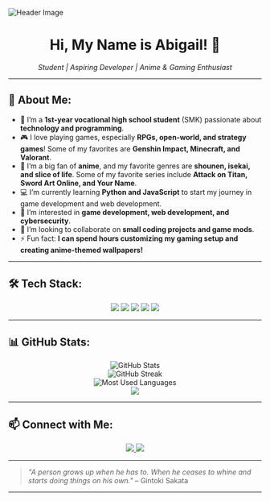 ![Header Image](https://i.pinimg.com/originals/36/73/b2/3673b220d40793ab3bdb0114aca65803.gif) 

<h1 align="center">Hi, My Name is Abigail! 👋</h1>

<p align="center">
  <em>Student | Aspiring Developer | Anime & Gaming Enthusiast</em>
</p>

---

## 🚀 About Me:

- 🎒 I’m a **1st-year vocational high school student** (SMK) passionate about **technology and programming**.  
- 🎮 I love playing games, especially **RPGs, open-world, and strategy games**! Some of my favorites are **Genshin Impact, Minecraft, and Valorant**.  
- 🎥 I’m a big fan of **anime**, and my favorite genres are **shounen, isekai, and slice of life**. Some of my favorite series include **Attack on Titan, Sword Art Online, and Your Name**.  
- 💻 I’m currently learning **Python and JavaScript** to start my journey in game development and web development.  
- 🌱 I’m interested in **game development, web development, and cybersecurity**.  
- 🤝 I’m looking to collaborate on **small coding projects and game mods**.  
- ⚡ Fun fact: **I can spend hours customizing my gaming setup and creating anime-themed wallpapers!**  

---

## 🛠️ Tech Stack:

<p align="center">
  <img src="https://img.shields.io/badge/Python-3776AB?style=for-the-badge&logo=python&logoColor=white">
  <img src="https://img.shields.io/badge/JavaScript-F7DF1E?style=for-the-badge&logo=javascript&logoColor=black">
  <img src="https://img.shields.io/badge/HTML5-E34F26?style=for-the-badge&logo=html5&logoColor=white">
  <img src="https://img.shields.io/badge/CSS3-1572B6?style=for-the-badge&logo=css3&logoColor=white">
  <img src="https://img.shields.io/badge/Git-F05032?style=for-the-badge&logo=git&logoColor=white">
</p>

---

## 📊 GitHub Stats:

<p align="center">
  <img src="https://github-readme-stats.vercel.app/api?username=jennaissante00&show_icons=true&theme=tokyonight" alt="GitHub Stats"> 
  <br>
  <img src="https://github-readme-streak-stats.herokuapp.com/?user=jennaissante00&theme=tokyonight" alt="GitHub Streak"> 
  <br>
  <img src="https://github-readme-stats.vercel.app/api/top-langs/?username=jennaissante00&layout=compact&theme=tokyonight" alt="Most Used Languages"> 
  <br>
  <img src="https://github-profile-trophy.vercel.app/?username=jennaissante00&theme=tokyonight&margin-w=15&margin-h=15">
</p>

---

## 📫 Connect with Me:

<p align="center">
  <a href="https://www.instagram.com/abigailbyann/"> 
    <img src="https://img.shields.io/badge/Instagram-E4405F?style=for-the-badge&logo=instagram&logoColor=white">
  </a>
  <a href="mailto:abigailbyann@gmail.com"> 
    <img src="https://img.shields.io/badge/Email-D14836?style=for-the-badge&logo=gmail&logoColor=white">
  </a>
</p>

---

> *"A person grows up when he has to. When he ceases to whine and starts doing things on his own."* – Gintoki Sakata 

---

